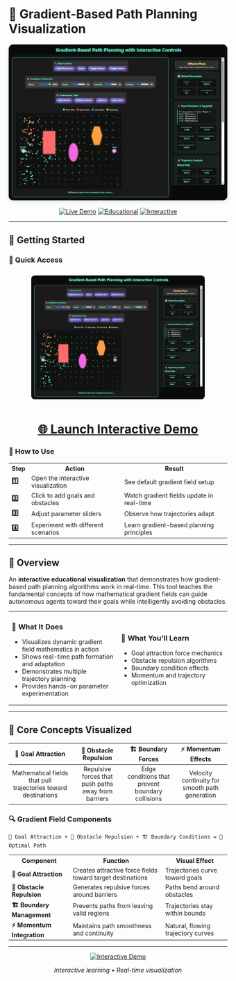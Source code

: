 # 🎯 Gradient-Based Path Planning Visualization

<div align="center">

<img src="https://github.com/nbahador/gradient_based_path_planning/blob/main/img.jpg" alt="Gradient-Based Path Planning Visualization" width="600" style="border-radius: 10px; box-shadow: 0 4px 8px rgba(0,0,0,0.1);">

[![Live Demo](https://img.shields.io/badge/🚀_Live_Demo-Interactive_Visualization-brightgreen?style=for-the-badge)](https://nbahador.github.io/gradient_based_path_planning/Gradient-Based%20Path%20Planning.html)
[![Educational](https://img.shields.io/badge/📚_Purpose-Educational-blue?style=for-the-badge)](#)
[![Interactive](https://img.shields.io/badge/🎮_Type-Interactive-orange?style=for-the-badge)](#)

</div>

---

## 🚀 Getting Started

### 📱 **Quick Access**

<div align="center">

<img src="https://github.com/nbahador/gradient_based_path_planning/blob/main/img.jpg" alt="Quick Access Demo" width="400" style="border-radius: 8px; margin: 10px 0;">

# **[🌐 Launch Interactive Demo](https://nbahador.github.io/gradient_based_path_planning/Gradient-Based%20Path%20Planning.html)**

</div>

### 🎯 **How to Use**

<table>
<tr>
<th>Step</th>
<th>Action</th>
<th>Result</th>
</tr>
<tr>
<td><strong>1️⃣</strong></td>
<td>Open the interactive visualization</td>
<td>See default gradient field setup</td>
</tr>
<tr>
<td><strong>2️⃣</strong></td>
<td>Click to add goals and obstacles</td>
<td>Watch gradient fields update in real-time</td>
</tr>
<tr>
<td><strong>3️⃣</strong></td>
<td>Adjust parameter sliders</td>
<td>Observe how trajectories adapt</td>
</tr>
<tr>
<td><strong>4️⃣</strong></td>
<td>Experiment with different scenarios</td>
<td>Learn gradient-based planning principles</td>
</tr>
</table>

---

## 📖 Overview

An **interactive educational visualization** that demonstrates how gradient-based path planning algorithms work in real-time. This tool teaches the fundamental concepts of how mathematical gradient fields can guide autonomous agents toward their goals while intelligently avoiding obstacles.

<table>
<tr>
<td width="50%">

### 🎯 **What It Does**
- Visualizes dynamic gradient field mathematics in action
- Shows real-time path formation and adaptation
- Demonstrates multiple trajectory planning
- Provides hands-on parameter experimentation

</td>
<td width="50%">

### 🔬 **What You'll Learn**
- Goal attraction force mechanics
- Obstacle repulsion algorithms
- Boundary condition effects
- Momentum and trajectory optimization

</td>
</tr>
</table>

---

## 🧭 Core Concepts Visualized

<div align="center">

| 🎯 **Goal Attraction** | 🚧 **Obstacle Repulsion** | 🏗️ **Boundary Forces** | ⚡ **Momentum Effects** |
|:---:|:---:|:---:|:---:|
| Mathematical fields that pull trajectories toward destinations | Repulsive forces that push paths away from barriers | Edge conditions that prevent boundary collisions | Velocity continuity for smooth path generation |

</div>

### 🔍 **Gradient Field Components**

```
🎯 Goal Attraction + 🚧 Obstacle Repulsion + 🏗️ Boundary Conditions = 📍 Optimal Path
```

<table>
<tr>
<th>Component</th>
<th>Function</th>
<th>Visual Effect</th>
</tr>
<tr>
<td><strong>🎯 Goal Attraction</strong></td>
<td>Creates attractive force fields toward target destinations</td>
<td>Trajectories curve toward goals</td>
</tr>
<tr>
<td><strong>🚧 Obstacle Repulsion</strong></td>
<td>Generates repulsive forces around barriers</td>
<td>Paths bend around obstacles</td>
</tr>
<tr>
<td><strong>🏗️ Boundary Management</strong></td>
<td>Prevents paths from leaving valid regions</td>
<td>Trajectories stay within bounds</td>
</tr>
<tr>
<td><strong>⚡ Momentum Integration</strong></td>
<td>Maintains path smoothness and continuity</td>
<td>Natural, flowing trajectory curves</td>
</tr>
</table>

---

<div align="center">

[![Interactive Demo](https://img.shields.io/badge/🎮_Try_Interactive_Demo-Launch_Now?style=for-the-badge)](https://nbahador.github.io/gradient_based_path_planning/Gradient-Based%20Path%20Planning.html)

*Interactive learning • Real-time visualization*

</div>
